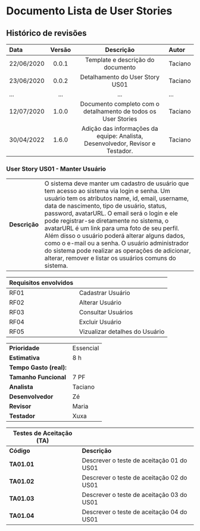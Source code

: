 # Documento Lista de User Stories

## Histórico de revisões

| Data       | Versão |                                   Descrição                                    | Autor   |
| :--------- | :----: | :----------------------------------------------------------------------------: | :------ |
| 22/06/2020 | 0.0.1  |                       Template e descrição do documento                        | Taciano |
| 23/06/2020 | 0.0.2  |                        Detalhamento do User Story US01                         | Taciano |
| ...        |  ...   |                                      ...                                       | ...     |
| 12/07/2020 | 1.0.0  |         Documento completo com o detalhamento de todos os User Stories         | Taciano |
| 30/04/2022 | 1.6.0  | Adição das informações da equipe: Analista, Desenvolvedor, Revisor e Testador. | Taciano |

### User Story US01 - Manter Usuário

|               |                                                                                                                                                                                                                                                                                                                                                                                                                                                                                                                                                             |
| ------------- | :---------------------------------------------------------------------------------------------------------------------------------------------------------------------------------------------------------------------------------------------------------------------------------------------------------------------------------------------------------------------------------------------------------------------------------------------------------------------------------------------------------------------------------------------------------- |
| **Descrição** | O sistema deve manter um cadastro de usuário que tem acesso ao sistema via login e senha. Um usuário tem os atributos name, id, email, username, data de nascimento, tipo de usuário, status, password, avatarURL. O email será o login e ele pode registrar-se diretamente no sistema, o avatarURL é um link para uma foto de seu perfil. Além disso o usuário poderá alterar alguns dados, como o e-mail ou a senha. O usuário administrador do sistema pode realizar as operações de adicionar, alterar, remover e listar os usuários comuns do sistema. |

| **Requisitos envolvidos** |                                |
| ------------------------- | :----------------------------- |
| RF01                      | Cadastrar Usuário              |
| RF02                      | Alterar Usuário                |
| RF03                      | Consultar Usuários             |
| RF04                      | Excluir Usuário                |
| RF05                      | Vizualizar detalhes do Usuário |

|                         |           |
| ----------------------- | --------- |
| **Prioridade**          | Essencial |
| **Estimativa**          | 8 h       |
| **Tempo Gasto (real):** |           |
| **Tamanho Funcional**   | 7 PF      |
| **Analista**            | Taciano   |
| **Desenvolvedor**       | Zé        |
| **Revisor**             | Maria     |
| **Testador**            | Xuxa      |

| Testes de Aceitação (TA) |                                           |
| ------------------------ | ----------------------------------------- |
| **Código**               | **Descrição**                             |
| **TA01.01**              | Descrever o teste de aceitação 01 do US01 |
| **TA01.02**              | Descrever o teste de aceitação 02 do US01 |
| **TA01.03**              | Descrever o teste de aceitação 03 do US01 |
| **TA01.04**              | Descrever o teste de aceitação 04 do US01 |
